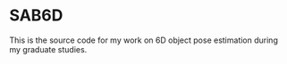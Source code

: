 # SAB6D

This is the source code for my work on 6D object pose estimation during my graduate studies.


